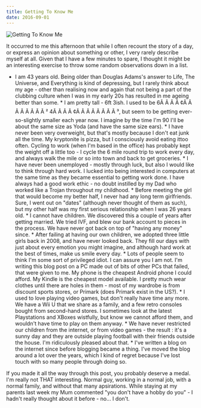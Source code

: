 ```yaml
---
title: Getting To Know Me
date: 2016-09-01
---
```


![Getting To Know Me](https://source.unsplash.com/jpkvklXwt98/1600x900)

It occurred to me this afternoon that while I often recount the story of a day, or express an opinion about something or other, I very rarely describe myself at all. Given that I have a few minutes to spare, I thought it might be an interesting exercise to throw some random observations down in a list.

 * I am 43 years old. Being older than Douglas Adams's answer to Life, The    Universe, and Everything is kind of depressing, but I rarely think about my    age - other than realising now and again that not being a part of the    clubbing culture when I was in my early 20s has resulted in me ageing better    than some.          * I am pretty tall - 6ft 3ish. I used to be 6Ã Ã Ã Ã ¢Ã Ã Ã Ã Ã Ã Ã Ã ² 4Ã Ã Ã Ã ¢Ã Ã Ã Ã Ã Ã Ã Ã ³, but seem to be getting    ever-so-slightly smaller each year now. I imagine by the time I'm 90 I'll be    about the same size as Yoda (and have the same size ears).          * I have never been very overweight, but that's mostly because I don't eat junk    all the time. My kryptonite is pizza, but I consciously avoid eating ittoo    often. Cycling to work (when I'm based in the office) has probably kept the    weight off a little too - I cycle the 6 mile round trip to work every day,    and always walk the mile or so into town and back to get groceries.          * I have never been unemployed - mostly through luck, but also I would like to    think through hard work. I lucked into being interested in computers at the    same time as they became essential to getting work done. I have always had a    good work ethic - no doubt instilled by my Dad who worked like a Trojan    throughout my childhood.          * Before meeting the girl that would become my better half, I never had any    long term girlfriends. Sure, I went out on "dates" (although never thought of    them as such), but my other half was my first serious relationship when I was    26 years old.          * I cannot have children. We discovered this a couple of years after getting    married. We tried IVF, and blew our bank account to pieces in the process. We    have never got back on top of "having any money" since.          * After failing at having our own children, we adopted three little girls back    in 2008, and have never looked back. They fill our days with just about every    emotion you might imagine, and although hard work at the best of times, make    us smile every day.          * Lots of people seem to think I'm some sort of privileged idiot. I can assure    you I am not. I'm writing this blog post on a PC made out of bits of other    PCs that failed, that were given to me. My phone is the cheapest Android    phone I could afford. My Kindle is the cheapest model available. I pretty    much wear clothes until there are holes in them - most of my wardrobe is from    discount sports stores, or Primark (does Primark exist in the US?).          * I used to love playing video games, but don't really have time any more. We    have a Wii U that we share as a family, and a few retro consoles bought from    second-hand stores. I sometimes look at the latest Playstations and XBoxes    wistfully, but know we cannot afford them, and wouldn't have time to play on    them anyway.          * We have never restricted our children from the internet, or from video games    - the result : it's a sunny day and they are outside playing football with    their friends outside the house. I'm ridiculously pleased about that.          * I've written a blog on the internet since before blogging became a thing.    I've moved the blog around a lot over the years, which I kind of regret    because I've lost touch with so many people through doing so.        

If you made it all the way through this post, you probably deserve a medal. I'm really not THAT interesting. Normal guy, working in a normal job, with a normal family, and without that many apsirations. While staying at my parents last week my Mum commented "you don't have a hobby do you" - I hadn't really thought about it before - no... I don't.